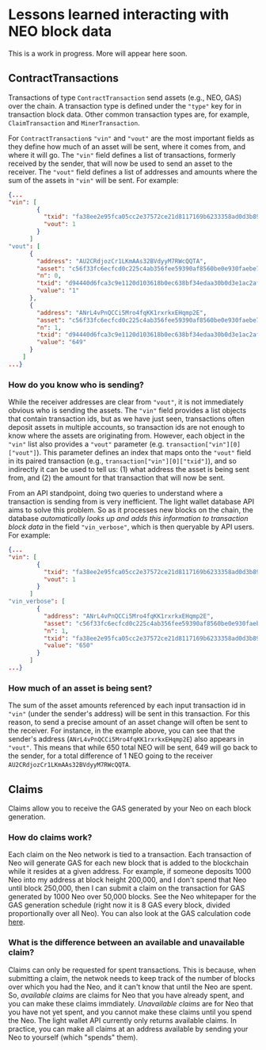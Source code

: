 # Lessons learned interacting with NEO block data

This is a work in progress. More will appear here soon.

## ContractTransactions

Transactions of type `ContractTransaction` send assets (e.g., NEO, GAS) over the chain. A transaction type is defined under the `"type"` key for in transaction block data. Other common transaction types are, for example, `ClaimTransaction` and `MinerTransaction`.

For `ContractTransaction`s `"vin"` and `"vout"` are the most important fields as they define how much of an asset will be sent, where it comes from, and where it will go. The `"vin"` field defines a list of transactions, formerly received by the sender, that will now be used to send an asset to the receiver. The `"vout"` field defines a list of addresses and amounts where the sum of the assets in `"vin"` will be sent. For example:

```json
{...
"vin": [
        {
          "txid": "fa38ee2e95fca05cc2e37572ce21d8117169b6233358ad0d3b8955a79cd2fa39",
          "vout": 1
        }
      ]
"vout": [
      {
        "address": "AU2CRdjozCr1LKmAAs32BVdyyM7RWcQQTA",
        "asset": "c56f33fc6ecfcd0c225c4ab356fee59390af8560be0e930faebe74a6daff7c9b",
        "n": 0,
        "txid": "d94440d6fca3c9e1120d103618b0ec638bf34edaa30b0d3e1ac2af8a80bffb56",
        "value": "1"
      },
      {
        "address": "ANrL4vPnQCCi5Mro4fqKK1rxrkxEHqmp2E",
        "asset": "c56f33fc6ecfcd0c225c4ab356fee59390af8560be0e930faebe74a6daff7c9b",
        "n": 1,
        "txid": "d94440d6fca3c9e1120d103618b0ec638bf34edaa30b0d3e1ac2af8a80bffb56",
        "value": "649"
      }
    ]
...}
```

### How do you know who is sending?

While the receiver addresses are clear from `"vout"`, it is not immediately obvious who is sending the assets. The `"vin"` field provides a list objects that contain transaction ids, but as we have just seen, transactions often deposit assets in multiple accounts, so transaction ids are not enough to know where the assets are originating from. However, each object in the `"vin"` list also provides a `"vout"` parameter (e.g. `transaction["vin"][0]["vout"]`). This parameter defines an index that maps onto the `"vout"` field in its paired transaction (e.g., `transaction["vin"][0]["txid"]`), and so indirectly it can be used to tell us: (1) what address the asset is being sent from, and (2) the amount for that transaction that will now be sent.

From an API standpoint, doing two queries to understand where a transaction is sending from is very inefficient. The light wallet database API aims to solve this problem. So as it processes new blocks on the chain, the database *automatically looks up and adds this information to transaction block data* in the field `"vin_verbose"`, which is then queryable by API users. For example:

```json
{...
"vin": [
        {
          "txid": "fa38ee2e95fca05cc2e37572ce21d8117169b6233358ad0d3b8955a79cd2fa39",
          "vout": 1
        }
      ]
"vin_verbose": [
        {
          "address": "ANrL4vPnQCCi5Mro4fqKK1rxrkxEHqmp2E",
          "asset": "c56f33fc6ecfcd0c225c4ab356fee59390af8560be0e930faebe74a6daff7c9b",
          "n": 1,
          "txid": "fa38ee2e95fca05cc2e37572ce21d8117169b6233358ad0d3b8955a79cd2fa39",
          "value": "650"
        }
      ]
...}
```

### How much of an asset is being sent?

The sum of the asset amounts referenced by each input transaction id in `"vin"` (under the sender's address) will be sent in this transaction. For this reason, to send a precise amount of an asset change will often be sent to the receiver. For instance, in the example above, you can see that the sender's address (`ANrL4vPnQCCi5Mro4fqKK1rxrkxEHqmp2E`) also appears in `"vout"`. This means that while 650 total NEO will be sent, 649 will go back to the sender, for a total difference of 1 NEO going to the receiver `AU2CRdjozCr1LKmAAs32BVdyyM7RWcQQTA`.

## Claims

Claims allow you to receive the GAS generated by your Neo on each block generation. 

### How do claims work?

Each claim on the Neo network is tied to a transaction. Each transaction of Neo will generate GAS for each new block that is added to the blockchain while it resides at a given address. For example, if someone deposits 1000 Neo into my address at block height 200,000, and I don't spend that Neo until block 250,000, then I can submit a claim on the transaction for GAS generated by 1000 Neo over 50,000 blocks. See the Neo whitepaper for the GAS generation schedule (right now it is 8 GAS every block, divided proportionally over all Neo). You can also look at the GAS calculation code [here](https://github.com/CityOfZion/light-wallet-db/blob/master/api/util.py#L9).

### What is the difference between an available and unavailable claim?

Claims can only be requested for spent transactions. This is because, when submitting a claim, the netwok needs to keep track of the number of blocks over which you had the Neo, and it can't know that until the Neo are spent. So, *available claims* are claims for Neo that you have already spent, and you can make these claims immdiately. *Unavailable claims* are for Neo that you have not yet spent, and you cannot make these claims until you spend the Neo. The light wallet API currently only returns available claims. In practice, you can make all claims at an address available by sending your Neo to yourself (which "spends" them).
